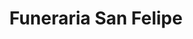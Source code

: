 ---
title: "Funeraria San Felipe"
url: /los-alcarrizos/funeraria-san-felipe/
shop: directores de funerarias
---